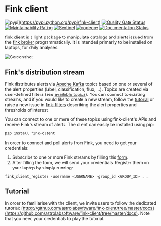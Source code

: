 # Fink client

![pypi](https://img.shields.io/pypi/v/fink-client.svg)](https://pypi.python.org/pypi/fink-client)
[![Quality Gate Status](https://sonarcloud.io/api/project_badges/measure?project=fink-client&metric=alert_status)](https://sonarcloud.io/dashboard?id=fink-client)
[![Maintainability Rating](https://sonarcloud.io/api/project_badges/measure?project=fink-client&metric=sqale_rating)](https://sonarcloud.io/dashboard?id=fink-client)
[![Sentinel](https://github.com/astrolabsoftware/fink-client/workflows/Sentinel/badge.svg)](https://github.com/astrolabsoftware/fink-client/actions?query=workflow%3ASentinel)
[![codecov](https://codecov.io/gh/astrolabsoftware/fink-client/branch/master/graph/badge.svg)](https://codecov.io/gh/astrolabsoftware/fink-client)
[![Documentation Status](https://readthedocs.org/projects/fink-broker/badge/?version=latest)](https://fink-broker.readthedocs.io/en/latest/?badge=latest)

[fink client](https://github.com/astrolabsoftware/fink-client) is a light package to manipulate catalogs and alerts issued from the [fink broker](https://github.com/astrolabsoftware/fink-broker) programmatically. It is intended primarily to be installed on laptops, for daily analyses.

![Screenshot](../img/output_10_5.png)

## Fink's distribution stream

Fink distributes alerts via [Apache Kafka](https://kafka.apache.org/) topics based on one or several of the alert properties (label, classification, flux, ...). Topics are created via user-defined filters (see [available topics](topics.md)). You can connect to existing streams, and if you would like to create a new stream, follow the [tutorial](https://github.com/astrolabsoftware/fink-client/blob/master/docs/create_filter.md) or raise a new issue in [fink-filters](https://github.com/astrolabsoftware/fink-filters) describing the alert properties and thresholds of interest.

You can connect to one or more of these topics using fink-client's APIs and receive Fink's stream of alerts. The client can easily be installed using pip:

```bash
pip install fink-client
```

In order to connect and poll alerts from Fink, you need to get your credentials:

1. Subscribe to one or more Fink streams by filling this [form](https://forms.gle/2td4jysT4e9pkf889).
2. After filling the form, we will send your credentials. Register them on your laptop by simply running:
  ```
  fink_client_register -username <USERNAME> -group_id <GROUP_ID> ...
  ```

## Tutorial

In order to familiarise with the client, we invite users to follow the dedicated tutorial: [https://github.com/astrolabsoftware/fink-client/tree/master/docs](https://github.com/astrolabsoftware/fink-client/tree/master/docs). Note that you need your credentials to play the tutorial.
